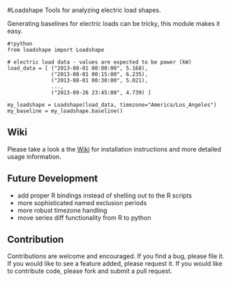 #Loadshape
Tools for analyzing electric load shapes.  

Generating baselines for electric loads can be tricky, this module makes it easy.

```
#!python
from loadshape import Loadshape

# electric load data - values are expected to be power (kW)
load_data = [ ("2013-08-01 00:00:00", 5.168),
              ("2013-08-01 00:15:00", 6.235),
              ("2013-08-01 00:30:00", 5.021),
              ...,
              ("2013-09-26 23:45:00", 4.739) ]

my_loadshape = Loadshape(load_data, timezone="America/Los_Angeles")
my_baseline = my_loadshape.baseline()
```

Wiki
----
Please take a look a the [Wiki](https://bitbucket.org/berkeleylab/eetd-loadshape/wiki) for installation instructions and more detailed usage information.

Future Development
----

  + add proper R bindings instead of shelling out to the R scripts
  + more sophisticated named exclusion periods
  + more robust timezone handling
  + move series diff functionality from R to python

Contribution
----
Contributions are welcome and encouraged. If you find a bug, please file it. If you would like to see a feature added, please request it. If you would like to contribute code, please fork and submit a pull request.
